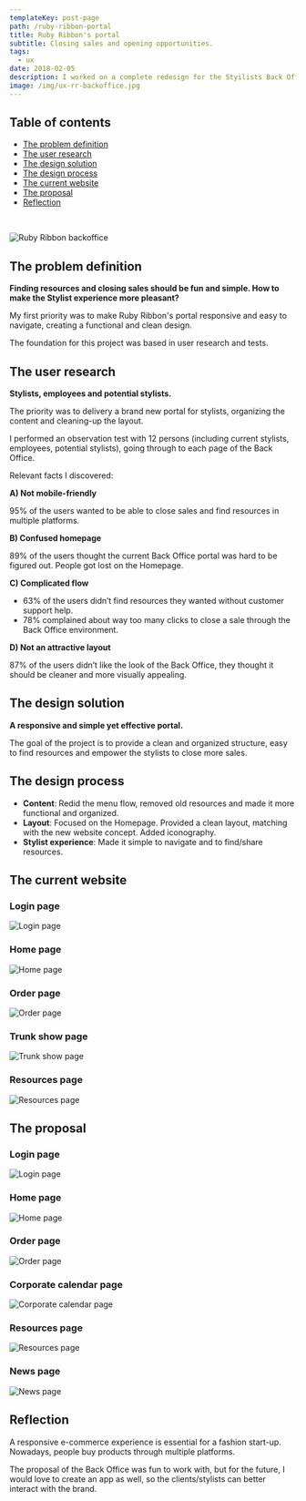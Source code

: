 ```yaml
---
templateKey: post-page
path: /ruby-ribbon-portal
title: Ruby Ribbon's portal
subtitle: Closing sales and opening opportunities.
tags:
  - ux
date: 2018-02-05
description: I worked on a complete redesign for the Styilists Back Office portal, making it more intuitive and functional.
image: /img/ux-rr-backoffice.jpg
---
```


## Table of contents

- [The problem definition](#the-problem-definition)
- [The user research](#the-user-research)
- [The design solution](#the-design-solution)
- [The design process](#the-design-process)
- [The current website](#the-current-website)
- [The proposal](#the-proposal)
- [Reflection](#reflection)

<br/>

![Ruby Ribbon backoffice](/img/ux-rr-backoffice-large.jpg)

<a id="the-problem-definition"></a>
## The problem definition 

**Finding resources and closing sales should be fun and simple. How to make the Stylist experience more pleasant?**

My first priority was to make Ruby Ribbon's portal responsive and easy to navigate, creating a functional and clean design. 

The foundation for this project was based in user research and tests. 

<a id="the-user-research"></a>
## The user research

**Stylists, employees and potential stylists.**

The priority was to delivery a brand new portal for stylists, organizing the content and cleaning-up the layout. 

I performed an observation test with 12 persons (including current stylists, employees, potential stylists), going through to each page of the Back Office.

Relevant facts I discovered: 

**A) Not mobile-friendly**

95% of the users wanted to be able to close sales and find resources in multiple platforms.

**B) Confused homepage**

89% of the users thought the current Back Office portal was hard to be figured out. People got lost on the Homepage.

**C) Complicated flow**

- 63% of the users didn’t find resources they wanted without customer support help. 
- 78% complained about way too many clicks to close a sale through the Back Office environment.

**D) Not an attractive layout**

87% of the users didn’t like the look of the Back Office, they thought it should be cleaner and more visually appealing.

<a id="the-design-solution"></a>
## The design solution

**A responsive and simple yet effective portal.**

The goal of the project is to provide a clean and organized structure, easy to find resources and empower the stylists to close more sales.

<a id="the-design-process"></a>
## The design process

- **Content**: Redid the menu flow, removed old resources and made it more functional and organized.
- **Layout**: Focused on the Homepage. Provided a clean layout, matching with the new website concept. Added iconography.
- **Stylist experience**: Made it simple to navigate and to find/share resources.

<a id="the-current-website"></a>
## The current website

### Login page
![Login page](/img/ux-rr-backoffice-current-login.jpg)

### Home page
![Home page](/img/ux-rr-backoffice-current-hp.jpg)

### Order page
![Order page](/img/ux-rr-backoffice-current-order.jpg)

### Trunk show page
![Trunk show page](/img/ux-rr-backoffice-current-trunkshow.jpg)

### Resources page
![Resources page](/img/ux-rr-backoffice-current-resources.jpg)

<a id="the-proposal"></a>
## The proposal

### Login page
![Login page](/img/ux-rr-backoffice-proposal-login.jpg)

### Home page
![Home page](/img/ux-rr-backoffice-proposal-hp.jpg)

### Order page
![Order page](/img/ux-rr-backoffice-proposal-order.jpg)

### Corporate calendar page
![Corporate calendar page](/img/ux-rr-backoffice-proposal-corporate-calendar.jpg)

### Resources page
![Resources page](/img/ux-rr-backoffice-proposal-resources.jpg)

### News page
![News page](/img/ux-rr-backoffice-proposal-news.jpg)

<a id="reflection"></a>
## Reflection 

A responsive e-commerce experience is essential for a fashion start-up. Nowadays, people buy products through multiple platforms. 

The proposal of the Back Office was fun to work with, but for the future, I would love to create an app as well, so the clients/stylists can better interact with the brand.